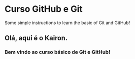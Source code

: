 # Curso GitHub e Git
Some simple instructions to learn the basic of Git and GitHub!

<h2> Olá, aqui é o Kairon. 
<h3> Bem vindo ao curso básico de Git e GitHub!
